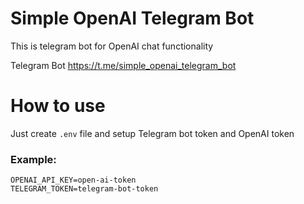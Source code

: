 # Simple OpenAI Telegram Bot
This is telegram bot for OpenAI chat functionality

Telegram Bot https://t.me/simple_openai_telegram_bot

# How to use
Just create `.env` file and setup Telegram bot token and OpenAI token
### Example:
```
OPENAI_API_KEY=open-ai-token
TELEGRAM_TOKEN=telegram-bot-token
```

